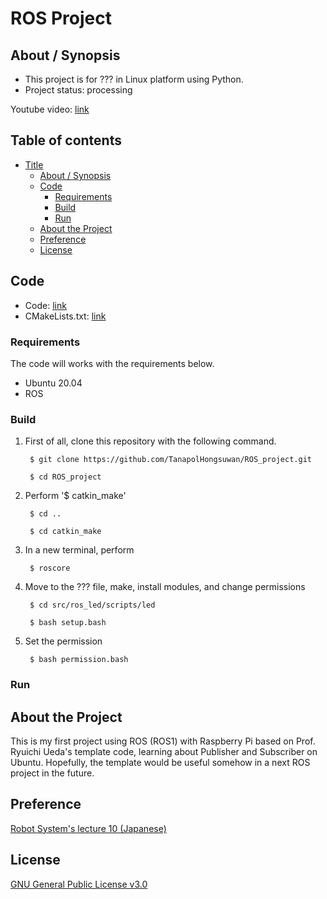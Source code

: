# ROS Project

## About / Synopsis

* This project is for ??? in Linux platform using Python.
* Project status: processing

Youtube video: [link]()

## Table of contents

* [Title](#ros-project)
  * [About / Synopsis](#about--synopsis)
  * [Code](#code)
    * [Requirements](#requirements)
    * [Build](#build)
    * [Run](#run)
  * [About the Project](#about-the-project)
  * [Preference](#preference)
  * [License](#license)
  
## Code

* Code: [link]()
* CMakeLists.txt: [link]()

### Requirements

The code will works with the requirements below.

  * Ubuntu 20.04
  * ROS
  
### Build

1. First of all, clone this repository with the following command.

		$ git clone https://github.com/TanapolHongsuwan/ROS_project.git
       
		$ cd ROS_project
		
2. Perform '$ catkin_make'

		$ cd ..
		
		$ cd catkin_make
       
3. In a new terminal, perform
		
		$ roscore
       
4. Move to the ??? file, make, install modules, and change permissions

		$ cd src/ros_led/scripts/led
		
		$ bash setup.bash
		
5. Set the permission

		$ bash permission.bash
  
### Run

  
## About the Project

This is my first project using ROS (ROS1) with Raspberry Pi based on Prof. Ryuichi Ueda's template code, learning about Publisher and Subscriber on Ubuntu. Hopefully, the template would be useful somehow in a next ROS project in the future.

## Preference

[Robot System's lecture 10 (Japanese)](https://ryuichiueda.github.io/robosys2020/lesson10_ros.html#/)

## License

[GNU General Public License v3.0]()
